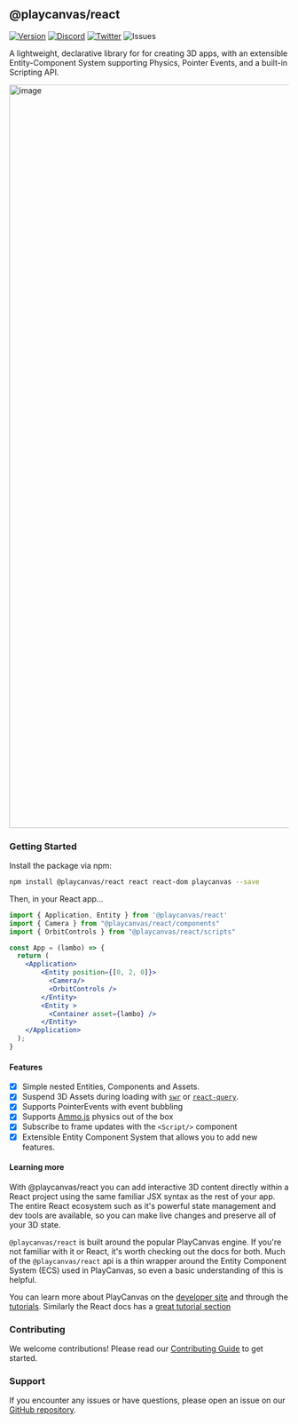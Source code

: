 ## @playcanvas/react
[![Version](https://img.shields.io/npm/v/@playcanvas/react?style=flat&colorA=000000&colorB=000000)](https://www.npmjs.com/package/@playcanvas/react)
[![Discord](https://img.shields.io/discord/740090768164651008?style=flat&colorA=000000&colorB=000000&label=discord&logo=discord&logoColor=ffffff)](https://discord.com/channels/408617316415307776/408617316415307778)
[![Twitter](https://img.shields.io/twitter/follow/playcanvas?label=%40playcanvas&style=flat&colorA=000000&colorB=000000&logo=twitter&logoColor=000000)](https://twitter.com/playcanvas)
![Issues](https://img.shields.io/github/issues/playcanvas/react?style=flat&colorA=000000&colorB=000000)

A lightweight, declarative library for for creating 3D apps, with an extensible Entity-Component System supporting Physics, Pointer Events, and a built-in Scripting API.

<img width="1339" alt="image" src="https://github.com/user-attachments/assets/c07f915a-fae2-4aa8-a727-46ec7f300aa8"></img>

### Getting Started

Install the package via npm:

```bash
npm install @playcanvas/react react react-dom playcanvas --save
```
Then, in your React app...

```jsx
import { Application, Entity } from '@playcanvas/react'
import { Camera } from "@playcanvas/react/components"
import { OrbitControls } from "@playcanvas/react/scripts"

const App = (lambo) => {
  return (
    <Application>
        <Entity position={[0, 2, 0]}>
          <Camera/>
          <OrbitControls />
        </Entity>
        <Entity >
          <Container asset={lambo} />
        </Entity>
    </Application>
  );
}
```

#### Features

- [x] Simple nested Entities, Components and Assets.
- [x] Suspend 3D Assets during loading with [`swr`](https://www.npmjs.com/package/swr) or [`react-query`](https://www.npmjs.com/package/@tanstack/react-query).
- [x] Supports PointerEvents with event bubbling
- [x] Supports [Ammo.js](https://github.com/kripken/ammo.js) physics out of the box
- [x] Subscribe to frame updates with the `<Script/>` component
- [x] Extensible Entity Component System that allows you to add new features.

#### Learning more

With @playcanvas/react you can add interactive 3D content directly within a React project using the same familiar JSX syntax as the rest of your app. The entire React ecosystem such as it's powerful state management and dev tools are available, so you can make live changes and preserve all of your 3D state.

`@playcanvas/react` is built around the popular PlayCanvas engine. If you're not familiar with it or React, it's worth checking out the docs for both. Much of the `@playcanvas/react` api is a thin wrapper around the Entity Component System (ECS) used in PlayCanvas, so even a basic understanding of this is helpful.

You can learn more about PlayCanvas on the [developer site](https://developer.playcanvas.com/) and through the [tutorials](https://developer.playcanvas.com/tutorials/). Similarly the React docs has a [great tutorial section](https://react.dev/learn)

### Contributing

We welcome contributions! Please read our [Contributing Guide](https://github.com/playcanvas/engine/blob/main/.github/CONTRIBUTING.md) to get started.

### Support

If you encounter any issues or have questions, please open an issue on our [GitHub repository](https://github.com/playcanvas/playcanvas-react/issues).
